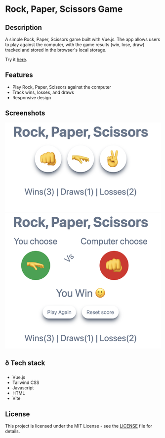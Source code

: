 # Rock, Paper, Scissors Game

## Description

A simple Rock, Paper, Scissors game built with Vue.js. The app allows users to play against the computer, with the game results (win, lose, draw) tracked and stored in the browser's local storage.

Try it [here](https://rock-paper-scissors-deepalipatros-projects.vercel.app/).

## Features

- Play Rock, Paper, Scissors against the computer
- Track wins, losses, and draws
- Responsive design
<!-- - Mobile app support using Capacitor -->

## Screenshots

[![Game Play Screen](screenshots/game-play.png)](screenshots/game-play.png)
[![Results Screen](screenshots/results.png)](screenshots/results.png)

## ð Tech stack
- Vue.js
- Tailwind CSS
- Javascript
- HTML
- Vite

## License

This project is licensed under the MIT License - see the [LICENSE](LICENSE) file for details.

